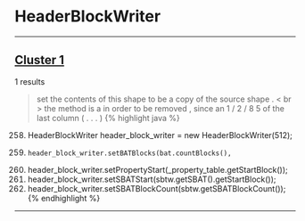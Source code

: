 # HeaderBlockWriter

***

## [Cluster 1](./1)
1 results
> set the contents of this shape to be a copy of the source shape . < br > the method is a in order to be removed , since an 1 / 2 / 8 5 of the last column ( . . . ) 
{% highlight java %}
258. HeaderBlockWriter header_block_writer = new HeaderBlockWriter(512);
260.     header_block_writer.setBATBlocks(bat.countBlocks(),
264. header_block_writer.setPropertyStart(_property_table.getStartBlock());
267. header_block_writer.setSBATStart(sbtw.getSBAT().getStartBlock());
270. header_block_writer.setSBATBlockCount(sbtw.getSBATBlockCount());
{% endhighlight %}

***

